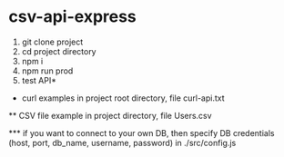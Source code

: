 # csv-api-express

1. git clone project
2. cd project directory
3. npm i
4. npm run prod
5. test API*

* curl examples in project root directory, file curl-api.txt

** CSV file example in project directory, file Users.csv

*** if you want to connect to your own DB, then specify DB credentials (host, port, db_name, username, password) in ./src/config.js
